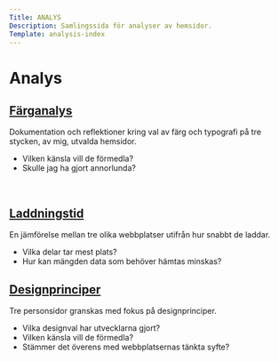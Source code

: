 ```yaml
---
Title: ANALYS
Description: Samlingssida för analyser av hemsidor.
Template: analysis-index
---
```


Analys
==========================

<div class="kmom04">
    <a href="%base_url%?analysis/sub/01_colors"><h2>Färganalys</h2></a>
    <p>Dokumentation och reflektioner kring val av färg och typografi på tre stycken, av mig, utvalda hemsidor.</p>
        <ul>
            <li>Vilken känsla vill de förmedla?</li>
            <li>Skulle jag ha gjort annorlunda?</li>
        </ul>
    <br>
</div>

<div class="kmom05">
    <a href="%base_url%?analysis/sub/02_load"><h2>Laddningstid</h2></a>
    <p>En jämförelse mellan tre olika webbplatser utifrån hur snabbt de laddar.</p>
        <ul>
            <li>Vilka delar tar mest plats?</li>
            <li>Hur kan mängden data som behöver hämtas minskas?</li>
        </ul>
</div>

<div class="kmom06">
    <a href="%base_url%?analysis/sub/03_design_principles"><h2>Designprinciper</h2></a> 
    <p>Tre personsidor granskas med fokus på designprinciper.</p>
        <ul>
            <li>Vilka designval har utvecklarna gjort?</li>
            <li>Vilken känsla vill de förmedla?</li>
            <li>Stämmer det överens med webbplatsernas tänkta syfte?</li>
        </ul>
</div>
